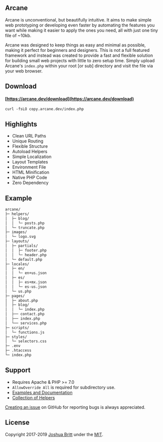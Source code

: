 ## Arcane

Arcane is unconventional, but beautifully intuitive. It aims to make simple web prototyping or developing even faster by automating the features you want while making it easier to apply the ones you need, all with just one tiny file of ~10kb.

Arcane was designed to keep things as easy and minimal as possible, making it perfect for beginners and designers. This is not a full featured framework and instead was created to provide a fast and flexible solution for building small web projects with little to zero setup time. Simply upload Arcane's `index.php` within your root [or sub] directory and visit the file via your web browser.

## Download

#### [https://arcane.dev/download](https://arcane.dev/download)

``` shell
curl -fsLO copy.arcane.dev/index.php
```

## Highlights

- Clean URL Paths
- Unique Routing
- Flexible Structure
- Autoload Helpers
- Simple Localization
- Layout Templates
- Environment File
- HTML Minification
- Native PHP Code
- Zero Dependency

## Example

``` txt
arcane/
├─ helpers/
│  ├─ blog/
│  │  └─ posts.php
│  └─ truncate.php
├─ images/
│  └─ logo.svg
├─ layouts/
│  ├─ partials/
│  │  ├─ footer.php
│  │  └─ header.php
│  └─ default.php
├─ locales/
│  ├─ en/
│  │  └─ en+us.json
│  ├─ es/
│  │  ├─ es+mx.json
│  │  └─ es-us.json
│  └─ us.php
├─ pages/
│  ├─ about.php
│  ├─ blog/
│  │  └─ index.php
│  ├── contact.php
│  ├── index.php
│  └── services.php
├─ scripts/
│  └─ functions.js
├─ styles/
│  └─ selectors.css
├─ .env
├─ .htaccess
└─ index.php
```

## Support

- Requires Apache & PHP >= 7.0
- `AllowOverride All` is required for subdirectory use.
- [Examples and Documentation](MANUAL.md)
- [Collection of Helpers](https://github.com/MEDIA76/helpers)

[Creating an issue](https://github.com/MEDIA76/arcane/issues) on GitHub for reporting bugs is always appreciated.

## License

Copyright 2017-2019 [Joshua Britt](https://github.com/capachow) under the [MIT](LICENSE.md).
